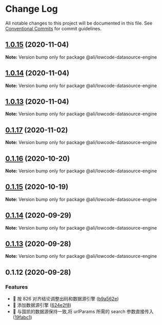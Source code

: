 # Change Log

All notable changes to this project will be documented in this file.
See [Conventional Commits](https://conventionalcommits.org) for commit guidelines.

<a name="1.0.15"></a>
## [1.0.15](https://gitlab.alibaba-inc.com/ali-lowcode/ali-lowcode-engine/compare/@ali/lowcode-datasource-engine@1.0.14...@ali/lowcode-datasource-engine@1.0.15) (2020-11-04)




**Note:** Version bump only for package @ali/lowcode-datasource-engine

<a name="1.0.14"></a>
## [1.0.14](https://gitlab.alibaba-inc.com/ali-lowcode/ali-lowcode-engine/compare/@ali/lowcode-datasource-engine@0.1.17...@ali/lowcode-datasource-engine@1.0.14) (2020-11-04)




**Note:** Version bump only for package @ali/lowcode-datasource-engine

<a name="1.0.13"></a>
## [1.0.13](https://gitlab.alibaba-inc.com/ali-lowcode/ali-lowcode-engine/compare/@ali/lowcode-datasource-engine@0.1.17...@ali/lowcode-datasource-engine@1.0.13) (2020-11-04)




**Note:** Version bump only for package @ali/lowcode-datasource-engine

<a name="0.1.17"></a>
## [0.1.17](https://gitlab.alibaba-inc.com/ali-lowcode/ali-lowcode-engine/compare/@ali/lowcode-datasource-engine@0.1.16...@ali/lowcode-datasource-engine@0.1.17) (2020-11-02)




**Note:** Version bump only for package @ali/lowcode-datasource-engine

<a name="0.1.16"></a>
## [0.1.16](https://gitlab.alibaba-inc.com/ali-lowcode/ali-lowcode-engine/compare/@ali/lowcode-datasource-engine@0.1.15...@ali/lowcode-datasource-engine@0.1.16) (2020-10-20)




**Note:** Version bump only for package @ali/lowcode-datasource-engine

<a name="0.1.15"></a>
## [0.1.15](https://gitlab.alibaba-inc.com/ali-lowcode/ali-lowcode-engine/compare/@ali/lowcode-datasource-engine@0.1.14...@ali/lowcode-datasource-engine@0.1.15) (2020-10-19)




**Note:** Version bump only for package @ali/lowcode-datasource-engine

<a name="0.1.14"></a>
## [0.1.14](https://gitlab.alibaba-inc.com/ali-lowcode/ali-lowcode-engine/compare/@ali/lowcode-datasource-engine@0.1.13...@ali/lowcode-datasource-engine@0.1.14) (2020-09-29)




**Note:** Version bump only for package @ali/lowcode-datasource-engine

<a name="0.1.13"></a>
## [0.1.13](https://gitlab.alibaba-inc.com/ali-lowcode/ali-lowcode-engine/compare/@ali/lowcode-datasource-engine@0.1.12...@ali/lowcode-datasource-engine@0.1.13) (2020-09-28)




**Note:** Version bump only for package @ali/lowcode-datasource-engine

<a name="0.1.12"></a>
## 0.1.12 (2020-09-28)


### Features

* 🎸 按 826 对齐结论调整出码和数据源引擎 ([b9a562e](https://gitlab.alibaba-inc.com/ali-lowcode/ali-lowcode-engine/commit/b9a562e))
* 🎸 添加数据源引擎 ([624e2f8](https://gitlab.alibaba-inc.com/ali-lowcode/ali-lowcode-engine/commit/624e2f8))
* 🎸 与国凯的数据源保持一致,将 urlParams 所需的 search 参数直接传入 ([19fabc1](https://gitlab.alibaba-inc.com/ali-lowcode/ali-lowcode-engine/commit/19fabc1))
